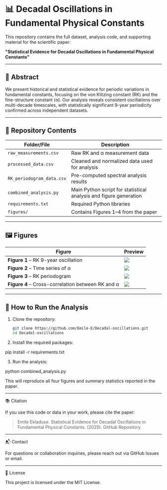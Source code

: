 # 📊 Decadal Oscillations in Fundamental Physical Constants

This repository contains the full dataset, analysis code, and supporting material for the scientific paper:

**"Statistical Evidence for Decadal Oscillations in Fundamental Physical Constants"**

---

## 📘 Abstract

We present historical and statistical evidence for periodic variations in fundamental constants, focusing on the von Klitzing constant (RK) and the fine-structure constant (α). Our analysis reveals consistent oscillations over multi-decade timescales, with statistically significant 9-year periodicity confirmed across independent datasets.

---

## 📂 Repository Contents

| Folder/File                | Description |
|---------------------------|-------------|
| `raw_measurements.csv`     | Raw RK and α measurement data |
| `processed_data.csv`       | Cleaned and normalized data used for analysis |
| `RK_periodogram_data.csv`  | Pre-computed spectral analysis results |
| `combined_analysis.py`     | Main Python script for statistical analysis and figure generation |
| `requirements.txt`         | Required Python libraries |
| `figures/`                 | Contains Figures 1–4 from the paper |

---

## 🖼️ Figures

| Figure | Preview |
|--------|---------|
| **Figure 1** – RK 9-year oscillation | ![](figures/Figure_1_Periodograms.jpg) |
| **Figure 2** – Time series of α | ![](figures/Figure_2_Time_Series.jpg) |
| **Figure 3** – RK periodogram | ![](figures/Figure_3_Correlation.jpg) |
| **Figure 4** – Cross-correlation between RK and α | ![](figures/Figure_4_Statistical_Comparison.jpg) |

---

## 🚀 How to Run the Analysis

1. Clone the repository:
   ```bash
   git clone https://github.com/Emile-E/Decadal-oscillations.git
   cd Decadal-oscillations

2. Install the required packages:

pip install -r requirements.txt

3. Run the analysis:

python combined_analysis.py

This will reproduce all four figures and summary statistics reported in the paper.

---

📚 Citation

If you use this code or data in your work, please cite the paper:

> Emile Ekladuse. Statistical Evidence for Decadal Oscillations in Fundamental Physical Constants. (2025). GitHub Repository

---

📬 Contact

For questions or collaboration inquiries, please reach out via GitHub Issues or email.

---

📖 License

This project is licensed under the MIT License.
